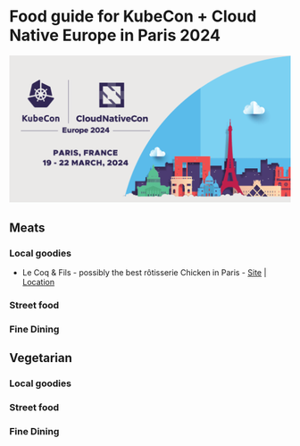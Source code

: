 # Food guide for KubeCon + Cloud Native Europe in Paris 2024
![Logo](./images/paris2024/logo.png)
## Meats
### Local goodies
 - Le Coq & Fils - possibly the best rôtisserie Chicken in Paris - [Site](https://lecoq-fils.com/en/) | [Location](https://maps.app.goo.gl/ZvsM1CyhGzUj6R2H6)
### Street food
### Fine Dining

## Vegetarian
### Local goodies
### Street food
### Fine Dining
